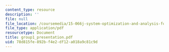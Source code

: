 ```yaml
---
content_type: resource
description: ''
file: null
file_location: /coursemedia/15-066j-system-optimization-and-analysis-for-manufacturing-summer-2003/78d815fe892bf4e2df12a018a9c81c9d_group1_presentation.pdf
file_type: application/pdf
resourcetype: Document
title: group1_presentation.pdf
uid: 78d815fe-892b-f4e2-df12-a018a9c81c9d
---
```

